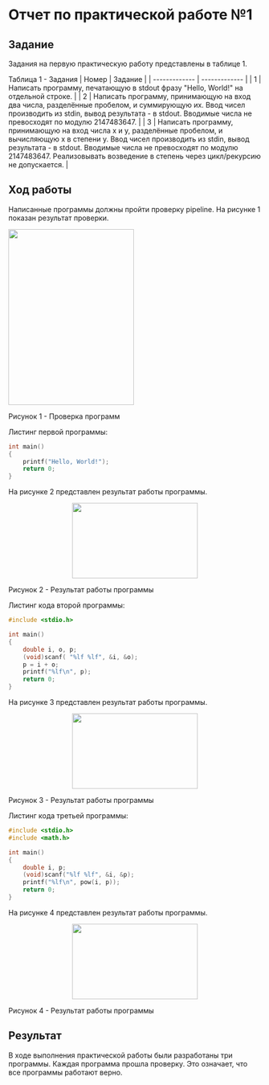 # Отчет по практической работе №1

## Задание

Задания на первую практическую работу представлены в таблице 1.

Таблица 1 - Задания
| Номер | Задание |
| ------------- | ------------- |
|  1  | Написать программу, печатающую в stdout фразу "Hello, World!" на отдельной строке.  |
| 2  | Написать программу, принимающую на вход два числа, разделённые пробелом, и суммирующую их. Ввод чисел производить из stdin, вывод результата - в stdout. Вводимые числа не превосходят по модулю 2147483647.  |
| 3 | Написать программу, принимающую на вход числа x и y, разделённые пробелом, и вычисляющую x в степени y. Ввод чисел производить из stdin, вывод результата - в stdout. Вводимые числа не превосходят по модулю 2147483647. Реализовывать возведение в степень через цикл/рекурсию не допускается. |

## Ход работы


Написанные программы должны пройти проверку pipeline. На рисунке 1 показан результат проверки.


<img width="250" height="350" src="https://sun9-16.userapi.com/impf/-LVxJWja6go5tDQxNZaIoF2fTUXRQsSCovfOGQ/Sg49zqnUUf0.jpg?size=196x374&quality=96&sign=b0a6fc0ff9f08451d0bf3f70853cda21&type=album">

Рисунок 1 - Проверка программ

Листинг первой программы: 
```C
int main() 
{
    printf("Hello, World!");
    return 0;
}
```
На рисунке 2 представлен результат работы программы.

<p align="center">

  <img width="250" height="150" src="https://sun9-71.userapi.com/impf/OTkOTHmSfv_lJhQMGBJO3vUhJgnUAog8AGnA0g/5O3Y7qf3zsU.jpg?size=131x60&quality=96&sign=567bb3f5f33bc98693aefdbfd232beda&type=album">

</p>
Рисунок 2 - Результат работы программы

Листинг кода второй программы:
```C
#include <stdio.h>

int main() 
{
    double i, o, p;
    (void)scanf( "%lf %lf", &i, &o);
    p = i + o;
    printf("%lf\n", p);
    return 0;
}
```
На рисунке 3 представлен результат работы программы.

<p align="center">

  <img width="250" height="150" src="https://sun9-66.userapi.com/impf/dxjQWYUiBpDTw_A0GT-23ItQfwkMFoI4YHgGHw/I0raH-w-F8k.jpg?size=104x57&quality=96&sign=a8dda04998990208110dd4fedcefdb52&type=album">

</p>
Рисунок 3 - Результат работы программы

Листинг кода третьей программы:
```C
#include <stdio.h>
#include <math.h>

int main() 
{
    double i, p;
    (void)scanf("%lf %lf", &i, &p);
    printf("%lf\n", pow(i, p));
    return 0;
}
```
На рисунке 4 представлен результат работы программы.
<p align="center">

  <img width="250" height="150" src="https://sun9-63.userapi.com/impf/8EkFDGb64PAeYAOEo0BojjRkB7AyN9rdoXc5XA/4D_RSWrV2uM.jpg?size=107x54&quality=96&sign=bc49b6d68cc8cd8548507ee4a652385e&type=album">

</p>

Рисунок 4 - Результат работы программы



## Результат
В ходе выполнения практической работы были разработаны три программы. Каждая программа прошла проверку. Это означает, что все программы  работают верно.
